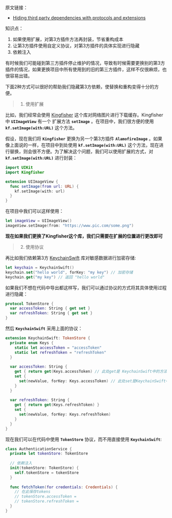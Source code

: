 原文链接：

- [Hiding third party dependencies with protocols and extensions](https://swiftwithmajid.com/2019/02/13/hiding-third-party-dependencies-with-protocols-and-extensions/)

知识点：

1. 如果使用扩展，对第3方插件方法再封装，节省重构成本
2. 让第3方插件使用自定义协议，对第3方插件的具体实现进行隐藏
3. 依赖注入



有时候我们可能碰到第三方插件停止维护的情况，导致有时候需要更换别的第3方插件的情况，如果更换项目中所有使用到的旧的第三方插件，这样不仅很麻烦，也很容易出错。

下面2种方式可以很好的帮助我们隐藏第3方依赖，使替换和重构变得十分的方便。



> 1. 使用扩展

比如，我们经常会使用 [Kingfisher](https://github.com/onevcat/Kingfisher) 这个库对网络图片进行下载缓存。Kingfisher中 **`UIImageView`** 有一个 扩展方法 **`setImage`** 。在项目中，我们很方便的使用 **`kf.setImage(with:URL)`** 这个方法。

假设，现在我们将 **`Kingfisher`** 更换为另一个第3方插件 **`AlamofireImage`** 。如果像上面说的一样，在项目中到处使用 **`kf.setImage(with:URL)`** 这个方法，现在进行替换，则会很不方便。为了解决这个问题，我们可以使用扩展的方式，对 **`kf.setImage(with:URL)`** 进行封装：

```swift
import UIKit
import Kingfisher

extension UIImageView {
  func setImage(from url: URL) {
    kf.setImage(with: url)
  }
}
```

在项目中我们可以这样使用：

```swift
let imageView = UIImageView()
imageView.setImage(from: "https://www.pic.com/some.png")
```

**现在如果我们更换了Kingfisher这个库，我们只需要在扩展的位置进行更改即可**



> 2. 使用协议

再比如我们依赖第3方 [KeychainSwift](https://github.com/evgenyneu/keychain-swift) 库对敏感数据进行加密存储:

```swift
let keychain = KeychainSwift()
keychain.set("hello world", forKey: "my key") // 加密存储
keychain.get("my key") // 返回 "hello world"
```

如果我们不想在代码中导出都这样写，我们可以通过协议的方式将其具体使用过程进行隐藏：

```swift
protocol TokenStore {
  var accessToken: String { get set }
  var refreshToken: String { get set }
}
```

然后 **`KeychainSwift`** 采用上面的协议：

```swift
extension KeychainSwift: TokenStore {
  private enum Keys {
    static let accessToken = "accessToken"
    static let refreshToken = "refreshToken"
  }
  
  var accessToken: String {
    get { return get(Keys.accessToken) // 此处get是 KeychainSwift中的方法 }
    set {
      set(newValue, forKey: Keys.accessToken) // 此处set是KeychainSwift中的方法
    }
  }
  
  var refreshToken: String {
    get { return get(Keys.refreshToken) }
    set {
      set(newValue, forKey: Keys.refreshToken)
    }
  }
}
```

现在我们可以在代码中使用 **`TokenStore`** 协议，而不用直接使用 **`KeychainSwift`**:

```swift
class AuthenticationService {
  private let tokenStore: TokenStore
  
  // 依赖注入
  init(tokenStore: TokenStore) {
    self.tokenStore = tokenStore
  }
  
  func fetchToken(for credentials: Credentials) {
    // 在此保存tokens
    // tokenStore.accessToken = 
    // tokenStore.refreshToken = 
  }
}
```

